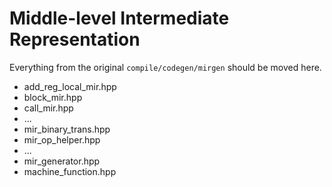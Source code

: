 # Middle-level Intermediate Representation

Everything from the original `compile/codegen/mirgen` should be moved here.

- add_reg_local_mir.hpp
- block_mir.hpp
- call_mir.hpp
- ...
- mir_binary_trans.hpp
- mir_op_helper.hpp
- ...
- mir_generator.hpp
- machine_function.hpp